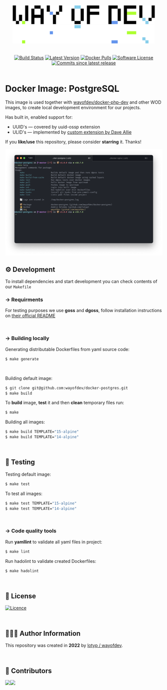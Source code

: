 <br>

<div align="center">
<img width="456" src="https://raw.githubusercontent.com/wayofdev/docker-nginx/master/assets/logo.gh-light-mode-only.png#gh-light-mode-only">
<img width="456" src="https://raw.githubusercontent.com/wayofdev/docker-nginx/master/assets/logo.gh-dark-mode-only.png#gh-dark-mode-only">
</div>

<br>

<br>

<div align="center">
<a href="https://actions-badge.atrox.dev/wayofdev/docker-postgres/goto"><img alt="Build Status" src="https://img.shields.io/endpoint.svg?url=https%3A%2F%2Factions-badge.atrox.dev%2Fwayofdev%2Fdocker-postgres%2Fbadge&style=flat-square"/></a>
<a href="https://github.com/wayofdev/docker-postgres/tags"><img src="https://img.shields.io/github/v/tag/wayofdev/docker-postgres?sort=semver&style=flat-square" alt="Latest Version"></a>
<a href="https://hub.docker.com/repository/docker/wayofdev/postgres"><img alt="Docker Pulls" src="https://img.shields.io/docker/pulls/wayofdev/postgres?style=flat-square"></a>
<a href="LICENSE"><img src="https://img.shields.io/github/license/wayofdev/docker-postgres.svg?style=flat-square&color=blue" alt="Software License"/></a>
<a href="#"><img alt="Commits since latest release" src="https://img.shields.io/github/commits-since/wayofdev/docker-postgres/latest?style=flat-square"></a>
</div>

<br>

# Docker Image: PostgreSQL

This image is used together with [wayofdev/docker-php-dev](https://github.com/wayofdev/docker-php-dev) and other WOD images, to create local development environment for our projects.

Has built in, enabled support for:

* UUID's — covered by uuid-ossp extension
* ULID's — implemented by [custom extension by Dave Allie](https://blog.daveallie.com/ulid-primary-keys)

If you **like/use** this repository, please consider **starring** it. Thanks!

![Screenshot](assets/screenshot.png)

## ⚙️ Development

To install dependencies and start development you can check contents of our `Makefile`

### →  Requirments

For testing purposes we use **goss** and **dgoss**, follow installation instructions on [their official README](https://github.com/aelsabbahy/goss/blob/master/extras/dgoss/README.md)

<br>

### → Building locally

Generating distributable Dockerfiles from yaml source code:

```bash
$ make generate
```

<br>

Building default image:

```bash
$ git clone git@github.com:wayofdev/docker-postgres.git
$ make build
```

To **build** image, **test** it and then **clean** temporary files run:

```bash
$ make
```

Building all images:

```bash
$ make build TEMPLATE="15-alpine"
$ make build TEMPLATE="14-alpine"
```

<br>

## 🧪 Testing

Testing default image:

```bash
$ make test
```

To test all images:

```bash
$ make test TEMPLATE="15-alpine"
$ make test TEMPLATE="14-alpine"
```

<br>

### → Code quality tools

Run **yamllint** to validate all yaml files in project:

```bash
$ make lint
```

Run hadolint to validate created Dockerfiles:

```bash
$ make hadolint
```

<br>

## 🤝 License

[![Licence](https://img.shields.io/github/license/wayofdev/docker-postgres?style=for-the-badge&color=blue)](./LICENSE)

<br>

## 🙆🏼‍♂️ Author Information

This repository was created in **2022** by [lotyp / wayofdev](https://github.com/wayofdev).

<br>

## 🫡 Contributors

<img align="left" src="https://img.shields.io/github/contributors-anon/wayofdev/docker-postgres?style=for-the-badge"/>

<a href="https://github.com/wayofdev/docker-nginx/graphs/contributors">
  <img src="https://opencollective.com/wod/contributors.svg?width=890&button=false">
</a>

<br>

